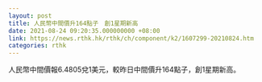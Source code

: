 ```yaml
---
layout: post
title: 人民幣中間價升164點子　創1星期新高
date: 2021-08-24 09:20:35.000000000 +08:00
link: https://news.rthk.hk/rthk/ch/component/k2/1607299-20210824.htm
categories: rthk
---
```


人民幣中間價報6.4805兌1美元，較昨日中間價升164點子，創1星期新高。
